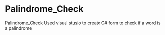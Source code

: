 # Palindrome_Check
Palindrome_Check
Used visual stusio to create C# form to check if a word is a palindrome
